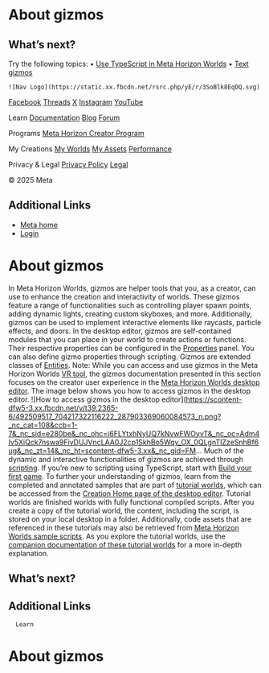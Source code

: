 # About gizmos

## What’s next?

 Try the following topics:
• [Use TypeScript in Meta Horizon Worlds](https://developers.meta.com/horizon-worlds/learn/documentation/typescript/getting-started/using-typescript-in-horizon-worlds)
• [Text gizmos](https://developers.meta.com/horizon-worlds/learn/documentation/code-blocks-and-gizmos/use-the-text-gizmo)

    ![Nav Logo](https://static.xx.fbcdn.net/rsrc.php/yE/r/3SoBlk8EqOQ.svg)


[Facebook](https://www.facebook.com/MetaHorizon/)
[Threads](https://www.threads.com/@metahorizon)
[X](https://x.com/MetaHorizon/)
[Instagram](https://www.instagram.com/metahorizon/)
[YouTube](https://www.youtube.com/@MetaQuestVR)

 Learn
[Documentation](https://developers.meta.com/horizon-worlds/learn/documentation/)
[Blog](https://developers.meta.com/horizon/blog/)
[Forum](https://communityforums.atmeta.com/t5/Creator-Forum/ct-p/Meta_Horizon_Creator_Forums)

 Programs
[Meta Horizon Creator Program](https://developers.meta.com/horizon-worlds/programs/)

 My Creations
[My Worlds](https://horizon.meta.com/creator/worlds_all/?utm_source=horizon_worlds_creator)
[My Assets](https://horizon.meta.com/creator/assets/?utm_source=horizon_worlds_creator)
[Performance](https://horizon.meta.com/creator/performance/traces/?utm_source=horizon_worlds_creator)

 Privacy & Legal
[Privacy Policy](https://www.meta.com/legal/privacy-policy/)
[Legal](https://www.meta.com/legal/supplemental-terms-of-service/)

 © 2025 Meta

## Additional Links
- [Meta home](https://developers.meta.com/horizon-worlds/)
- [Login](https://developers.meta.com/login/?redirect_uri=https%3A%2F%2Fdevelopers.meta.com%2Fhorizon-worlds%2Flearn%2Fdocumentation%2Fcode-blocks-and-gizmos%2Fabout-gizmos%2F)

# About gizmos

 In Meta Horizon Worlds, gizmos are helper tools that you, as a creator, can use
to enhance the creation and interactivity of worlds. These gizmos feature a
range of functionalities such as controlling player spawn points, adding dynamic
lights, creating custom skyboxes, and more. Additionally, gizmos can be used to
implement interactive elements like raycasts, particle effects, and doors. In the desktop editor, gizmos are self-contained modules that you can place in
your world to create actions or functions. Their respective properties can be
configured in the [Properties](https://developers.meta.com/horizon-worlds/learn/documentation/desktop-editor/getting-started/user-interface/UI-panels-and-tabs#properties-pane) panel. You can also define gizmo properties through scripting. Gizmos are
extended classes of [Entities](https://developers.meta.com/horizon-worlds/reference/2.0.0/core_entity). Note: While you can access and use gizmos in the Meta Horizon Worlds [VR tool](https://developers.meta.com/horizon-worlds/learn/documentation/vr-creation/getting-started/create-a-new-world-in-horizon), the gizmos documentation presented in this section focuses on the creator user
experience in the [Meta Horizon Worlds desktop editor](https://developers.meta.com/horizon-worlds/learn/documentation/get-started/install-desktop-editor). The image below shows you how to access gizmos in the desktop editor. ![How to access gizmos in the desktop editor](https://scontent-dfw5-3.xx.fbcdn.net/v/t39.2365-6/492509517_704217322116222_287903369060084573_n.png?_nc_cat=108&ccb=1-7&_nc_sid=e280be&_nc_ohc=j6FLYtxhNyUQ7kNvwFWOyvT&_nc_oc=Adm4Iv5XiQck7nswa9FivDUJVncLAA0J2cp1SkhBo5Wqv_OX_0QLgnTIZzeSnhBf6ug&_nc_zt=14&_nc_ht=scontent-dfw5-3.xx&_nc_gid=FM...
 Much of the dynamic and interactive functionalities of gizmos are achieved
through [scripting](https://developers.meta.com/horizon-worlds/reference/2.0.0/). If you’re new to scripting using TypeScript, start with [Build your first game](https://developers.meta.com/horizon-worlds/learn/documentation/tutorial-worlds/build-your-first-game/module-1-build-your-first-game). To further your understanding of gizmos, learn from the completed and
annotated samples that are part of [tutorial worlds](https://developers.meta.com/horizon-worlds/learn/documentation/tutorial-worlds/getting-started-with-tutorials/tutorial-prerequisites), which can be accessed from the [Creation Home page of the desktop editor](https://developers.meta.com/horizon-worlds/learn/documentation/tutorial-worlds/getting-started-with-tutorials/access-tutorial-worlds#in-the-desktop-editor). Tutorial worlds are finished worlds with fully functional compiled scripts.
After you create a copy of the tutorial world, the content, including the script, is
stored on your local desktop in a folder. Additionally, code assets that are
referenced in these tutorials may also be retrieved from [Meta Horizon Worlds sample scripts](https://github.com/meta-quest/meta-horizon-worlds-sample-scripts). As you explore the tutorial worlds, use the [companion documentation of these tutorial worlds](https://developers.meta.com/horizon-worlds/learn/documentation/tutorial-worlds/getting-started-with-tutorials/tutorial-prerequisites) for a more in-depth explanation.  

## What’s next?
## Additional Links
      Learn
# About gizmos
